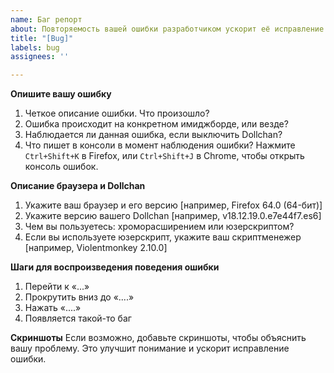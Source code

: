 ```yaml
---
name: Баг репорт
about: Повторяемость вашей ошибки разработчиком ускорит её исправление!
title: "[Bug]"
labels: bug
assignees: ''

---
```


**Опишите вашу ошибку**
1. Четкое описание ошибки. Что произошло?
2. Ошибка происходит на конкретном имиджборде, или везде?
3. Наблюдается ли данная ошибка, если выключить Dollchan?
3. Что пишет в консоли в момент наблюдения ошибки?
Нажмите `Ctrl+Shift+K` в Firefox, или `Ctrl+Shift+J` в Chrome, чтобы открыть консоль ошибок.

**Описание браузера и Dollchan**
1. Укажите ваш браузер и его версию [например, Firefox 64.0 (64-бит)]
2. Укажите версию вашего Dollchan [например, v18.12.19.0.e7e44f7.es6]
3. Чем вы пользуетесь: хроморасширением или юзерскриптом?
4. Если вы используете юзерскрипт, укажите ваш скриптменежер [например, Violentmonkey 2.10.0]

**Шаги для воспроизведения поведения ошибки**
1. Перейти к «...»
2. Прокрутить вниз до «....»
3. Нажать «....»
4. Появляется такой-то баг

**Скриншоты**
Если возможно, добавьте скриншоты, чтобы объяснить вашу проблему. Это улучшит понимание и ускорит исправление ошибки.
